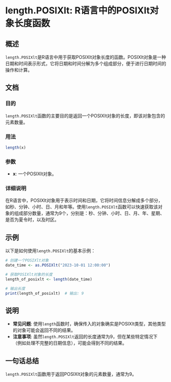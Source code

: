 <!--
Meta Description: # length.POSIXlt: R语言中的POSIXlt对象长度函数 ## 概述 `length.POSIXlt`是R语言中用于获取POSIXlt对象长度的函数。POSIXlt对象是一种日期和时间表示形式，它将日期和时间分解为多个组成部分，便于进行日期时间的操作和计算。 ## 文档 ### 目的...
Meta Keywords: length, posixlt, date_time, length_of_posixlt, r语言中的posixlt对象长度函数
-->

# length.POSIXlt: R语言中的POSIXlt对象长度函数

## 概述
`length.POSIXlt`是R语言中用于获取POSIXlt对象长度的函数。POSIXlt对象是一种日期和时间表示形式，它将日期和时间分解为多个组成部分，便于进行日期时间的操作和计算。

## 文档
### 目的
`length.POSIXlt`函数的主要目的是返回一个POSIXlt对象的长度，即该对象包含的元素数量。

### 用法
```R
length(x)
```

### 参数
- **x**: 一个POSIXlt对象。

### 详细说明
在R语言中，POSIXlt对象用于表示时间和日期，它将时间信息分解成多个部分，如秒、分钟、小时、日、月和年等。使用`length.POSIXlt`函数可以快速获取该对象的组成部分数量，通常为9个，分别是：秒、分钟、小时、日、月、年、星期、是否为夏令时，以及时区。

## 示例
以下是如何使用`length.POSIXlt`的基本示例：

```R
# 创建一个POSIXlt对象
date_time <- as.POSIXlt("2023-10-01 12:00:00")

# 获取POSIXlt对象的长度
length_of_posixlt <- length(date_time)

# 输出长度
print(length_of_posixlt)  # 输出: 9
```

## 说明
- **常见问题**: 使用`length`函数时，确保传入的对象确实是POSIXlt类型，其他类型的对象可能会返回不同的结果。
- **注意事项**: 虽然`length.POSIXlt`返回的长度通常为9，但在某些特定情况下（例如处理不完整的日期信息），可能会得到不同的结果。

## 一句话总结
`length.POSIXlt`函数用于返回POSIXlt对象的元素数量，通常为9。